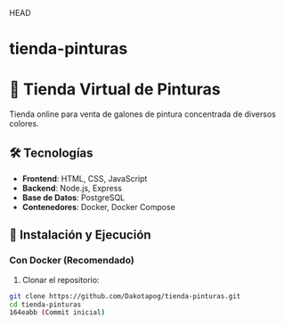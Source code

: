 HEAD
# tienda-pinturas

# 🎨 Tienda Virtual de Pinturas

Tienda online para venta de galones de pintura concentrada de diversos colores.

## 🛠️ Tecnologías

- **Frontend**: HTML, CSS, JavaScript
- **Backend**: Node.js, Express
- **Base de Datos**: PostgreSQL
- **Contenedores**: Docker, Docker Compose

## 🚀 Instalación y Ejecución

### Con Docker (Recomendado)

1. Clonar el repositorio:
```bash
git clone https://github.com/Dakotapog/tienda-pinturas.git
cd tienda-pinturas
164eabb (Commit inicial)
